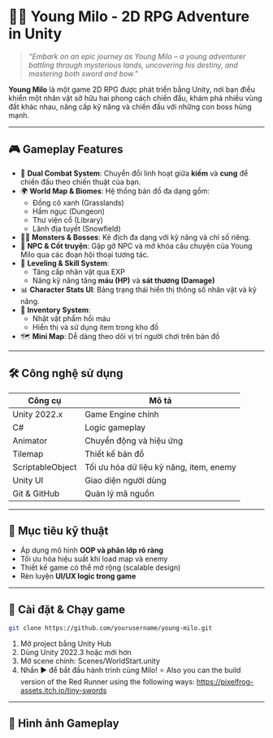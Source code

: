 # 🧝‍♂️ Young Milo - 2D RPG Adventure in Unity

> *“Embark on an epic journey as Young Milo – a young adventurer battling through mysterious lands, uncovering his destiny, and mastering both sword and bow.”*

**Young Milo** là một game 2D RPG được phát triển bằng Unity, nơi bạn điều khiển một nhân vật sở hữu hai phong cách chiến đấu, khám phá nhiều vùng đất khác nhau, nâng cấp kỹ năng và chiến đấu với những con boss hùng mạnh.

---

## 🎮 Gameplay Features

- 🎯 **Dual Combat System**: Chuyển đổi linh hoạt giữa **kiếm** và **cung** để chiến đấu theo chiến thuật của bạn.
- 🌍 **World Map & Biomes**: Hệ thống bản đồ đa dạng gồm:
  - Đồng cỏ xanh (Grasslands)
  - Hầm ngục (Dungeon)
  - Thư viện cổ (Library)
  - Lãnh địa tuyết (Snowfield)
- 🧟‍♂️ **Monsters & Bosses**: Kẻ địch đa dạng với kỹ năng và chỉ số riêng.
- 🧠 **NPC & Cốt truyện**: Gặp gỡ NPC và mở khóa câu chuyện của Young Milo qua các đoạn hội thoại tương tác.
- 💪 **Leveling & Skill System**: 
  - Tăng cấp nhân vật qua EXP
  - Nâng kỹ năng tăng **máu (HP)** và **sát thương (Damage)**
- 📊 **Character Stats UI**: Bảng trạng thái hiển thị thông số nhân vật và kỹ năng.
- 🎒 **Inventory System**:
  - Nhặt vật phẩm hồi máu
  - Hiển thị và sử dụng item trong kho đồ
- 🗺️ **Mini Map**: Dễ dàng theo dõi vị trí người chơi trên bản đồ

---

## 🛠️ Công nghệ sử dụng

| Công cụ | Mô tả |
|--------|------|
| Unity 2022.x | Game Engine chính |
| C# | Logic gameplay |
| Animator | Chuyển động và hiệu ứng |
| Tilemap | Thiết kế bản đồ |
| ScriptableObject | Tối ưu hóa dữ liệu kỹ năng, item, enemy |
| Unity UI | Giao diện người dùng |
| Git & GitHub | Quản lý mã nguồn |

---

## 🧪 Mục tiêu kỹ thuật

- Áp dụng mô hình **OOP và phân lớp rõ ràng**
- Tối ưu hóa hiệu suất khi load map và enemy
- Thiết kế game có thể mở rộng (scalable design)
- Rèn luyện **UI/UX logic trong game**

---

## 🚀 Cài đặt & Chạy game
```bash
git clone https://github.com/yourusername/young-milo.git
```
1. Mở project bằng Unity Hub
2. Dùng Unity 2022.3 hoặc mới hơn
3. Mở scene chính: Scenes/WorldStart.unity
4. Nhấn ▶ để bắt đầu hành trình cùng Milo!
⭐ Also you can the build version of the Red Runner using the following ways:
https://pixelfrog-assets.itch.io/tiny-swords

---
📸 Hình ảnh Gameplay
---

